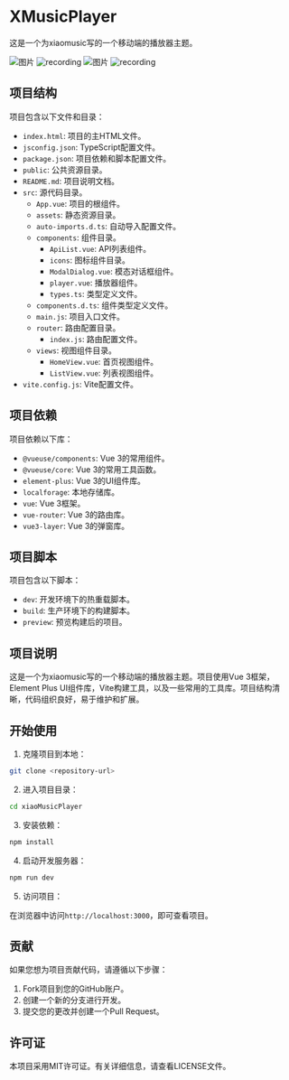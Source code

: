 # XMusicPlayer

这是一个为xiaomusic写的一个移动端的播放器主题。


![图片](https://github.com/user-attachments/assets/2813023d-6821-4c89-b8f7-fcbe32341b2a) ![recording](https://github.com/user-attachments/assets/2dd27718-3070-42d5-b12c-8f4a42976f17) ![图片](https://github.com/user-attachments/assets/61b7bd24-2068-483f-96c9-eb1233aafa11) ![recording](https://github.com/user-attachments/assets/c394045f-ef05-4bbb-b74f-3e5985cd75f7)


## 项目结构

项目包含以下文件和目录：

- `index.html`: 项目的主HTML文件。
- `jsconfig.json`: TypeScript配置文件。
- `package.json`: 项目依赖和脚本配置文件。
- `public`: 公共资源目录。
- `README.md`: 项目说明文档。
- `src`: 源代码目录。
  - `App.vue`: 项目的根组件。
  - `assets`: 静态资源目录。
  - `auto-imports.d.ts`: 自动导入配置文件。
  - `components`: 组件目录。
    - `ApiList.vue`: API列表组件。
    - `icons`: 图标组件目录。
    - `ModalDialog.vue`: 模态对话框组件。
    - `player.vue`: 播放器组件。
    - `types.ts`: 类型定义文件。
  - `components.d.ts`: 组件类型定义文件。
  - `main.js`: 项目入口文件。
  - `router`: 路由配置目录。
    - `index.js`: 路由配置文件。
  - `views`: 视图组件目录。
    - `HomeView.vue`: 首页视图组件。
    - `ListView.vue`: 列表视图组件。
- `vite.config.js`: Vite配置文件。

## 项目依赖

项目依赖以下库：

- `@vueuse/components`: Vue 3的常用组件。
- `@vueuse/core`: Vue 3的常用工具函数。
- `element-plus`: Vue 3的UI组件库。
- `localforage`: 本地存储库。
- `vue`: Vue 3框架。
- `vue-router`: Vue 3的路由库。
- `vue3-layer`: Vue 3的弹窗库。

## 项目脚本

项目包含以下脚本：

- `dev`: 开发环境下的热重载脚本。
- `build`: 生产环境下的构建脚本。
- `preview`: 预览构建后的项目。

## 项目说明

这是一个为xiaomusic写的一个移动端的播放器主题。项目使用Vue 3框架，Element Plus UI组件库，Vite构建工具，以及一些常用的工具库。项目结构清晰，代码组织良好，易于维护和扩展。

## 开始使用

1. 克隆项目到本地：

```bash
git clone <repository-url>
```

2. 进入项目目录：

```bash
cd xiaoMusicPlayer
```

3. 安装依赖：

```bash
npm install
```

4. 启动开发服务器：

```bash
npm run dev
```

5. 访问项目：

在浏览器中访问`http://localhost:3000`，即可查看项目。

## 贡献

如果您想为项目贡献代码，请遵循以下步骤：

1. Fork项目到您的GitHub账户。
2. 创建一个新的分支进行开发。
3. 提交您的更改并创建一个Pull Request。

## 许可证

本项目采用MIT许可证。有关详细信息，请查看LICENSE文件。
